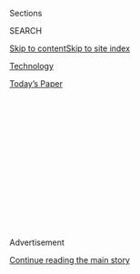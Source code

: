<div id="app">

<div>

<div>

<div>

<div class="NYTAppHideMasthead css-1q2w90k e1suatyy0">

<div class="section css-ui9rw0 e1suatyy2">

<div class="css-eph4ug er09x8g0">

<div class="css-6n7j50">

</div>

<span class="css-1dv1kvn">Sections</span>

<div class="css-10488qs">

<span class="css-1dv1kvn">SEARCH</span>

</div>

[Skip to content](#site-content)[Skip to site
index](#site-index)

</div>

<div id="masthead-section-label" class="css-1wr3we4 eaxe0e00">

[Technology](https://www.nytimes.com/section/technology)

</div>

<div class="css-10698na e1huz5gh0">

</div>

</div>

<div id="masthead-bar-one" class="section hasLinks css-15hmgas e1csuq9d3">

<div class="css-uqyvli e1csuq9d0">

</div>

<div class="css-1uqjmks e1csuq9d1">

</div>

<div class="css-9e9ivx">

[](https://myaccount.nytimes.com/auth/login?response_type=cookie&client_id=vi)

</div>

<div class="css-1bvtpon e1csuq9d2">

[Today’s
Paper](https://www.nytimes.com/section/todayspaper)

</div>

</div>

</div>

</div>

<div data-aria-hidden="false">

<div id="site-content" data-role="main">

<div>

<div class="css-1aor85t" style="opacity:0.000000001;z-index:-1;visibility:hidden">

<div class="css-1hqnpie">

<div class="css-epjblv">

<span class="css-17xtcya">[Technology](/section/technology)</span><span class="css-x15j1o">|</span><span class="css-fwqvlz">Vodafone,
One of World’s Largest Cell Carriers, Halts Buying of Huawei
Gear</span>

</div>

<div class="css-k008qs">

<div class="css-1iwv8en">

<span class="css-18z7m18"></span>

<div>

</div>

</div>

<span class="css-1n6z4y">https://nyti.ms/2Hu9Jxy</span>

<div class="css-1705lsu">

<div class="css-4xjgmj">

<div class="css-4skfbu" data-role="toolbar" data-aria-label="Social Media Share buttons, Save button, and Comments Panel with current comment count" data-testid="share-tools">

  - 
  - 
  - 
  - 
    
    <div class="css-6n7j50">
    
    </div>

  - 

</div>

</div>

</div>

</div>

</div>

</div>

<div id="NYT_TOP_BANNER_REGION" class="css-13pd83m">

</div>

<div id="top-wrapper" class="css-1sy8kpn">

<div id="top-slug" class="css-l9onyx">

Advertisement

</div>

[Continue reading the main
story](#after-top)

<div class="ad top-wrapper" style="text-align:center;height:100%;display:block;min-height:250px">

<div id="top" class="place-ad" data-position="top" data-size-key="top">

</div>

</div>

<div id="after-top">

</div>

</div>

<div id="sponsor-wrapper" class="css-1hyfx7x">

<div id="sponsor-slug" class="css-19vbshk">

Supported by

</div>

[Continue reading the main
story](#after-sponsor)

<div id="sponsor" class="ad sponsor-wrapper" style="text-align:center;height:100%;display:block">

</div>

<div id="after-sponsor">

</div>

</div>

<div class="css-1vkm6nb ehdk2mb0">

# Vodafone, One of World’s Largest Cell Carriers, Halts Buying of Huawei Gear

</div>

<div class="css-79elbk" data-testid="photoviewer-wrapper">

<div class="css-z3e15g" data-testid="photoviewer-wrapper-hidden">

</div>

<div class="css-1a48zt4 ehw59r15" data-testid="photoviewer-children">

![<span class="css-16f3y1r e13ogyst0" data-aria-hidden="true">The
Vodafone Group said it would temporarily stop buying Huawei equipment in
Europe, the latest blow to the Chinese telecommunications
giant.</span><span class="css-cnj6d5 e1z0qqy90" itemprop="copyrightHolder"><span class="css-1ly73wi e1tej78p0">Credit...</span><span><span>Daniel
Leal-Olivas/Agence France-Presse — Getty
Images</span></span></span>](https://static01.nyt.com/images/2019/01/26/business/26hauwei/merlin_149727216_13a44fe0-e9ec-46a1-87e1-793d7204fabd-articleLarge.jpg?quality=75&auto=webp&disable=upscale)

</div>

</div>

<div class="css-xt80pu e12qa4dv0">

<div class="css-18e8msd">

<div class="css-vp77d3 epjyd6m0">

<div class="css-1baulvz">

By [<span class="css-1baulvz last-byline" itemprop="name">Adam
Satariano</span>](https://www.nytimes.com/by/adam-satariano)

</div>

</div>

  - Jan. 25,
    2019

  - 
    
    <div class="css-4xjgmj">
    
    <div class="css-d8bdto" data-role="toolbar" data-aria-label="Social Media Share buttons, Save button, and Comments Panel with current comment count" data-testid="share-tools">
    
      - 
      - 
      - 
      - 
        
        <div class="css-6n7j50">
        
        </div>
    
      - 
    
    </div>
    
    </div>

</div>

</div>

<div class="section meteredContent css-1r7ky0e" name="articleBody" itemprop="articleBody">

<div class="css-1fanzo5 StoryBodyCompanionColumn">

<div class="css-53u6y8">

LONDON — The Chinese telecommunications giant Huawei was dealt another
blow on Friday when one of the world’s largest wireless carriers
suspended its purchases from the company in Europe over security
concerns about its ties to the Chinese government.

Vodafone Group, which is based in London, said it would temporarily stop
buying Huawei equipment for core parts of its next-generation wireless
networks, [known
as 5G](https://www.nytimes.com/2018/12/31/technology/personaltech/5g-what-you-need-to-know.html?module=inline).
Nick Read, Vodafone’s chief executive officer, said the pause was
necessary while European governments considered whether to ban the use
of Huawei equipment.

Mr. Read said Vodafone’s decision reflected political factors rather
than any newly discovered security vulnerabilities. Huawei has been
dogged by a campaign led by United States officials, who have argued
that Beijing could use the company’s gear for spying.

“The noise level is at an unhealthy level across Europe,” Mr. Read said
during a conference call with reporters.

</div>

</div>

<div class="css-1fanzo5 StoryBodyCompanionColumn">

<div class="css-53u6y8">

Europe has become a key battleground for Huawei, the world’s largest
supplier of telecommunications equipment. The region is the company’s
second-largest market after China, largely because of lucrative
partnerships with carriers that, in addition to Vodafone, include BT
Group, Deutsche Telekom and Telefonica. In contrast to its strained
relationship with the United States, Huawei has also enjoyed strong ties
to European governments, thanks in part to [investments
it](https://www.nytimes.com/2019/01/22/technology/huawei-europe-china.html)
has made throughout the region.

The United States has [pressured its European
allies](https://www.nytimes.com/2018/12/06/technology/huawei-arrest-meng-wanzhou.html)
to increase their scrutiny of Huawei. The American authorities have
cited moves by President Xi Jinping of China to take more control of the
country’s economy and the enactment of laws that could require network
operators to defend Chinese national security interests.

Last month, [Canada detained a Huawei
executive](https://www.nytimes.com/2018/12/05/business/huawei-cfo-arrest-canada-extradition.html),
Meng Wanzhou, a daughter of the company’s founder, at the request of the
United States on charges that she participated [in a scheme to violate
sanctions against
Iran](https://www.nytimes.com/2018/12/07/technology/huawei-meng-wanzhou-fraud.html).
Federal prosecutors in Seattle are also investigating Huawei over
allegations of [intellectual property
theft](https://www.nytimes.com/2019/01/16/technology/huawei-investigation-trade-secrets.html?rref=collection%2Fbyline%2Fraymond-zhong&action=click&contentCollection=undefined&region=stream&module=inline&version=latest&contentPlacement=1&pgtype=collection).

Suspicions about Huawei have led countries like Britain, France and
Germany to re-evaluate their relationships with the company. [A Huawei
employee was arrested and charged with espionage in Poland this
month](https://www.nytimes.com/2019/01/11/world/europe/poland-china-huawei-spy.html).
(The company [fired the
employee](https://www.nytimes.com/2019/01/12/world/asia/huawei-wang-weijing-poland.html)
shortly after he was arrested.)

Vodafone’s announcement followed one last month by BT to remove Huawei
gear from parts of its network. Deutsche Telekom has also said it is
re-evaluating its relationship with suppliers to account for the growing
security concerns.

</div>

</div>

<div class="css-1fanzo5 StoryBodyCompanionColumn">

<div class="css-53u6y8">

Getting boxed out of the 5G market in Europe would be painful for
Huawei. Wireless companies in the region plan to spend billions of
dollars to upgrade their networks to 5G, a potential windfall for
suppliers of equipment for the underlying infrastructure.

Huawei said Vodafone’s move affected only a small amount of equipment.

“Vodafone and Huawei are long-term strategic partners that have worked
together since 2007,” Huawei said in a statement. “We are grateful to
Vodafone for its support of Huawei, and we will endeavor to live up to
the trust placed in us.”

Vodafone said its decision would be limited to equipment at the core of
its network that handles much of the sensitive data related to calls and
internet traffic. The company will continue to rely on Huawei for
ancillary gear like cellular antennas.

Mr. Read called Huawei a “strong partner” and expressed frustration
about the debate over the possible security threat it posed. “I don’t
think everyone is being clear enough and being fact based,” he said. He
added that Vodafone would continue to use Huawei as it hadin other
markets, including Africa.

He also warned that if regulators imposed a broad ban on Huawei that
affected antennas and other equipment, it would delay the introduction
of the faster networks in Europe. Such a move, he said, “would have
significant financial costs, have significant customer disruption and
would ultimately be delaying the 5G launch in many countries.”

</div>

</div>

</div>

<div>

</div>

<div>

</div>

<div>

</div>

<div>

<div id="bottom-wrapper" class="css-1ede5it">

<div id="bottom-slug" class="css-l9onyx">

Advertisement

</div>

[Continue reading the main
story](#after-bottom)

<div id="bottom" class="ad bottom-wrapper" style="text-align:center;height:100%;display:block;min-height:90px">

</div>

<div id="after-bottom">

</div>

</div>

</div>

</div>

</div>

## Site Index

<div>

</div>

## Site Information Navigation

  - [© <span>2020</span> <span>The New York Times
    Company</span>](https://help.nytimes.com/hc/en-us/articles/115014792127-Copyright-notice)

<!-- end list -->

  - [NYTCo](https://www.nytco.com/)
  - [Contact
    Us](https://help.nytimes.com/hc/en-us/articles/115015385887-Contact-Us)
  - [Work with us](https://www.nytco.com/careers/)
  - [Advertise](https://nytmediakit.com/)
  - [T Brand Studio](http://www.tbrandstudio.com/)
  - [Your Ad
    Choices](https://www.nytimes.com/privacy/cookie-policy#how-do-i-manage-trackers)
  - [Privacy](https://www.nytimes.com/privacy)
  - [Terms of
    Service](https://help.nytimes.com/hc/en-us/articles/115014893428-Terms-of-service)
  - [Terms of
    Sale](https://help.nytimes.com/hc/en-us/articles/115014893968-Terms-of-sale)
  - [Site
    Map](https://spiderbites.nytimes.com)
  - [Help](https://help.nytimes.com/hc/en-us)
  - [Subscriptions](https://www.nytimes.com/subscription?campaignId=37WXW)

</div>

</div>

</div>

</div>
